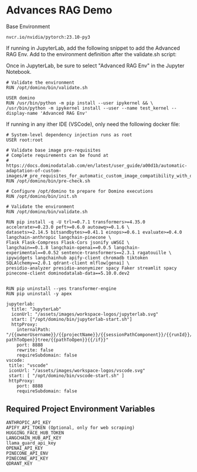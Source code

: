 # Advances RAG Demo

Base Environment
```
nvcr.io/nvidia/pytorch:23.10-py3
```
If running in JupyterLab, add the following snippet to add the Advanced RAG Env. Add to the environment definition after the validate.sh script:

Once in JupyterLab, be sure to select "Advanced RAG Env" in the Jupyter Notebook.

```
# Validate the environment
RUN /opt/domino/bin/validate.sh

USER domino
RUN /usr/bin/python -m pip install --user ipykernel && \
/usr/bin/python -m ipykernel install --user --name test_kernel --display-name 'Advanced RAG Env'
```

If running in any ither IDE (VSCode), only need the following docker file:

```
# System-level dependency injection runs as root
USER root:root

# Validate base image pre-requisites
# Complete requirements can be found at
# https://docs.dominodatalab.com/en/latest/user_guide/a00d1b/automatic-adaptation-of-custom-images/#_pre_requisites_for_automatic_custom_image_compatibility_with_domino
RUN /opt/domino/bin/pre-check.sh

# Configure /opt/domino to prepare for Domino executions
RUN /opt/domino/bin/init.sh

# Validate the environment
RUN /opt/domino/bin/validate.sh

RUN pip install -q -U trl>=0.7.1 transformers>=4.35.0 accelerate>=0.23.0 peft>=0.6.0 autoawq>=0.1.6 \
datasets>=2.14.5 bitsandbytes>=0.41.1 einops>=0.6.1 evaluate>=0.4.0 langchain-anthropic langchain-pinecone \
Flask Flask-Compress Flask-Cors jsonify uWSGI \
langchain==0.1.8 langchain-openai==0.0.5 langchain-experimental==0.0.52 sentence-transformers==2.3.1 ragatouille \
ipywidgets langchainhub apify-client chromadb tiktoken SQLAlchemy==2.0.1 qdrant-client mlflow[genai] \
presidio-analyzer presidio-anonymizer spacy Faker streamlit spacy pinecone-client dominodatalab-data==5.10.0.dev2


RUN pip uninstall --yes transformer-engine
RUN pip uninstall -y apex
```
```
jupyterlab:
  title: "JupyterLab"
  iconUrl: "/assets/images/workspace-logos/jupyterlab.svg"
  start: ["/opt/domino/bin/jupyterlab-start.sh"]
  httpProxy:
    internalPath: "/{{ownerUsername}}/{{projectName}}/{{sessionPathComponent}}/{{runId}}/{{#if pathToOpen}}tree/{{pathToOpen}}{{/if}}"
    port: 8888
    rewrite: false
    requireSubdomain: false
vscode:
 title: "vscode"
 iconUrl: "/assets/images/workspace-logos/vscode.svg"
 start: [ "/opt/domino/bin/vscode-start.sh" ]
 httpProxy:
    port: 8888
    requireSubdomain: false
```

## Required Project Environment Variables

```
ANTHROPIC_API_KEY
APIFY_API_TOKEN	(Optional, only for web scraping)
HUGGING_FACE_HUB_TOKEN
LANGCHAIN_HUB_API_KEY
llama_guard_api_key
OPENAI_API_KEY
PINECONE_API_ENV
PINECONE_API_KEY
QDRANT_KEY
```
